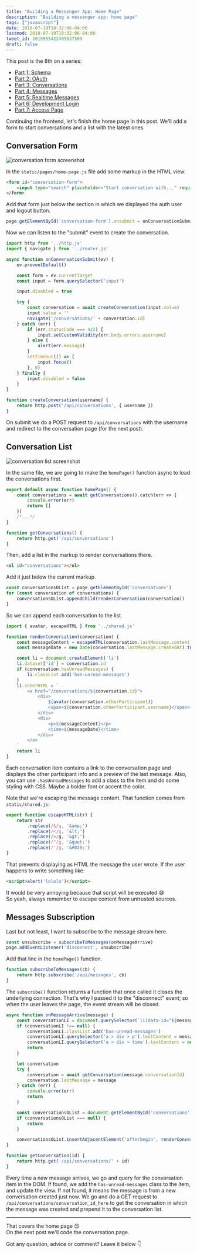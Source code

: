 ```yaml
---
title: "Building a Messenger App: Home Page"
description: "Building a messenger app: home page"
tags: ["javascript"]
date: 2018-07-19T10:32:06-04:00
lastmod: 2018-07-19T10:32:06-04:00
tweet_id: 1019955422495637509
draft: false
---
```


This post is the 8th on a series:

- [Part 1: Schema](/posts/go-messenger-schema/)
- [Part 2: OAuth](/posts/go-messenger-oauth/)
- [Part 3: Conversations](/posts/go-messenger-conversations/)
- [Part 4: Messages](/posts/go-messenger-messages/)
- [Part 5: Realtime Messages](/posts/go-messenger-realtime-messages/)
- [Part 6: Development Login](/posts/go-messenger-dev-login/)
- [Part 7: Access Page](/posts/go-messenger-access-page/)

Continuing the frontend, let's finish the home page in this post. We'll add a form to start conversations and a list with the latest ones.

## Conversation Form

![conversation form screenshot](/img/go-messenger-home-page/conversation-form.png)

In the `static/pages/home-page.js` file add some markup in the HTML view.

```html
<form id="conversation-form">
    <input type="search" placeholder="Start conversation with..." required>
</form>
```

Add that form just below the section in which we displayed the auth user and logout button.

```js
page.getElementById('conversation-form').onsubmit = onConversationSubmit
```

Now we can listen to the "submit" event to create the conversation.

```js
import http from '../http.js'
import { navigate } from '../router.js'

async function onConversationSubmit(ev) {
    ev.preventDefault()

    const form = ev.currentTarget
    const input = form.querySelector('input')

    input.disabled = true

    try {
        const conversation = await createConversation(input.value)
        input.value = ''
        navigate('/conversations/' + conversation.id)
    } catch (err) {
        if (err.statusCode === 422) {
            input.setCustomValidity(err.body.errors.username)
        } else {
            alert(err.message)
        }
        setTimeout(() => {
            input.focus()
        }, 0)
    } finally {
        input.disabled = false
    }
}

function createConversation(username) {
    return http.post('/api/conversations', { username })
}
```

On submit we do a POST request to `/api/conversations` with the username and redirect to the conversation page (for the next post).

## Conversation List

![conversation list screenshot](/img/go-messenger-home-page/conversation-list.png)

In the same file, we are going to make the `homePage()` function async to load the conversations first.

```js
export default async function homePage() {
    const conversations = await getConversations().catch(err => {
        console.error(err)
        return []
    })
    /*...*/
}

function getConversations() {
    return http.get('/api/conversations')
}
```

Then, add a list in the markup to render conversations there.

```html
<ol id="conversations"></ol>
```

Add it just below the current markup.

```js
const conversationsOList = page.getElementById('conversations')
for (const conversation of conversations) {
    conversationsOList.appendChild(renderConversation(conversation))
}
```

So we can append each conversation to the list.

```js
import { avatar, escapeHTML } from '../shared.js'

function renderConversation(conversation) {
    const messageContent = escapeHTML(conversation.lastMessage.content)
    const messageDate = new Date(conversation.lastMessage.createdAt).toLocaleString()

    const li = document.createElement('li')
    li.dataset['id'] = conversation.id
    if (conversation.hasUnreadMessages) {
        li.classList.add('has-unread-messages')
    }
    li.innerHTML = `
        <a href="/conversations/${conversation.id}">
            <div>
                ${avatar(conversation.otherParticipant)}
                <span>${conversation.otherParticipant.username}</span>
            </div>
            <div>
                <p>${messageContent}</p>
                <time>${messageDate}</time>
            </div>
        </a>
    `
    return li
}
```

Each conversation item contains a link to the conversation page and displays the other participant info and a preview of the last message. Also, you can use `.hasUnreadMessages` to add a class to the item and do some styling with CSS. Maybe a bolder font or accent the color.

Note that we're escaping the message content. That function comes from `static/shared.js`:

```js
export function escapeHTML(str) {
    return str
        .replace(/&/g, '&amp;')
        .replace(/</g, '&lt;')
        .replace(/>/g, '&gt;')
        .replace(/"/g, '&quot;')
        .replace(/'/g, '&#039;')
}
```

That prevents displaying as HTML the message the user wrote. If the user happens to write something like:

```html
<script>alert('lololo')</script>
```

It would be very annoying because that script will be executed 😅
<br>
So yeah, always remember to escape content from untrusted sources.

## Messages Subscription

Last but not least, I want to subscribe to the message stream here.

```js
const unsubscribe = subscribeToMessages(onMessageArrive)
page.addEventListener('disconnect', unsubscribe)
```

Add that line in the `homePage()` function.

```js
function subscribeToMessages(cb) {
    return http.subscribe('/api/messages', cb)
}
```

The `subscribe()` function returns a function that once called it closes the underlying connection. That's why I passed it to the "disconnect" event; so when the user leaves the page, the event stream will be closed.

```js
async function onMessageArrive(message) {
    const conversationLI = document.querySelector(`li[data-id="${message.conversationId}"]`)
    if (conversationLI !== null) {
        conversationLI.classList.add('has-unread-messages')
        conversationLI.querySelector('a > div > p').textContent = message.content
        conversationLI.querySelector('a > div > time').textContent = new Date(message.createdAt).toLocaleString()
        return
    }

    let conversation
    try {
        conversation = await getConversation(message.conversationId)
        conversation.lastMessage = message
    } catch (err) {
        console.error(err)
        return
    }

    const conversationsOList = document.getElementById('conversations')
    if (conversationsOList === null) {
        return
    }

    conversationsOList.insertAdjacentElement('afterbegin', renderConversation(conversation))
}

function getConversation(id) {
    return http.get('/api/conversations/' + id)
}
```

Every time a new message arrives, we go and query for the conversation item in the DOM. If found, we add the `has-unread-messages` class to the item, and update the view. If not found, it means the message is from a new conversation created just now. We go and do a GET request to `/api/conversations/conversation_id_here` to get the conversation in which the message was created and prepend it to the conversation list.

---

That covers the home page 😊
<br>
On the next post we'll code the conversation page.

Got any question, advice or comment? Leave it below 👇

